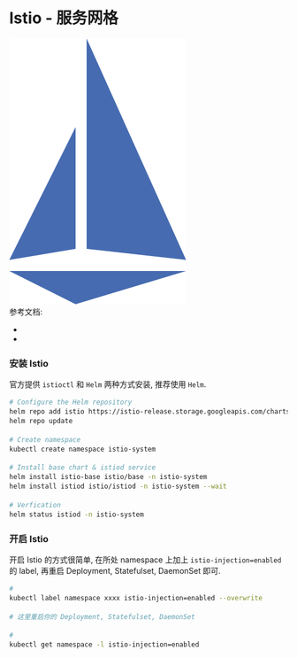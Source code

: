 
<a name="PKhLX"></a>
# Istio - 服务网格
![istio.svg](./assets/1661492590318-8e5059cc-b135-4737-aca5-e99bd39d3907.svg)<br />参考文档:

- 
- 
<a name="KEIBP"></a>
### 安装 Istio
官方提供 `istioctl` 和 `Helm` 两种方式安装, 推荐使用 `Helm`.
```bash
# Configure the Helm repository
helm repo add istio https://istio-release.storage.googleapis.com/charts
helm repo update

# Create namespace
kubectl create namespace istio-system

# Install base chart & istiod service
helm install istio-base istio/base -n istio-system
helm install istiod istio/istiod -n istio-system --wait

# Verfication
helm status istiod -n istio-system
```
<a name="jPWca"></a>
### 开启 Istio
开启 Istio 的方式很简单, 在所处 namespace 上加上 `istio-injection=enabled`的 label, 再重启 Deployment, Statefulset, DaemonSet 即可.
```bash
# 
kubectl label namespace xxxx istio-injection=enabled --overwrite

# 这里重启你的 Deployment, Statefulset, DaemonSet

# 
kubectl get namespace -l istio-injection=enabled
```
